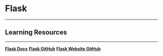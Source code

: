 # Flask

---

## Learning Resources

---

[**Flask Docs**](http://flask.pocoo.org/)
[**Flask GitHub**](https://github.com/pallets/flask)
[**Flask Website GitHub**](https://github.com/pallets/flask-website)
